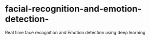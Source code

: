 # facial-recognition-and-emotion-detection-
Real time face recognition and Emotion detection using deep learning
